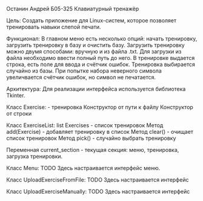 Останин Андрей Б05-325
Клавиатурный тренажёр

Цель:
Создать приложение для Linux-систем, которое позволяет тренировать навыки слепой печати.

Функционал:
В главном меню есть несколько опций: начать тренировку, загрузить тренировку в базу и очистить базу. Загрузить тренировку можно двумя способами: вручную и из файла .txt. Для загрузки из файла необходимо ввести полный путь до него. В тренировке выдается строка, есть поле для ввода и счётчик ошибок. Тренировка выбирается случайно из базы. При попытке набора неверного символа увеличвается счётчик ошибок, но символ не печатается.

Архитектура:
Для реализации интерфейса используется библиотека Tkinter.

Класс Exercise: - тренировка
Конструктор от пути к файлу
Конструктор от строки

Класс ExerciseList:
list Exercises - список тренировок
Метод add(Exercise) - добавляет тренировку в список
Метод clear() - очищает список тренировок
Метод pick() - случайно выбрать тренировку

Переменная current_section - текущая секция: меню, тренировка, загрузка тренировки.

Класс Menu:
TODO
Здесь настраивается интерфейс меню.

Класс UploadExerciseFromFile:
TODO
Здесь настраивается интерфейс

Класс UploadExerciseManually:
TODO
Здесь настраивается интерфейс


